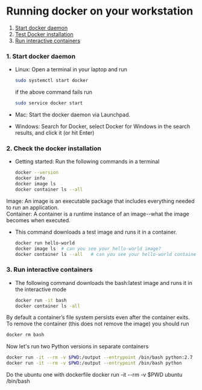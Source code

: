 # Running docker on your workstation

1. [Start docker daemon](#start-docker)
2. [Test Docker installation](#check-docker)
3. [Run interactive containers](#run-interactive)

### <a name="start-docker"></a> 1. Start docker daemon

* Linux: Open a terminal in your laptop and run

    ```sh
    sudo systemctl start docker
    ```
    if the above command fails run 
    ```sh
    sudo service docker start
    ```
* Mac: Start the docker daemon via Launchpad.

* Windows: Search for Docker, select Docker for Windows in the search results, and click it (or hit Enter)
 
  
### <a name="check-docker"></a> 2. Check the docker installation

* Getting started: Run the following commands in a terminal 

    ```sh
    docker --version
    docker info
    docker image ls
    docker container ls --all
    ```

Image: An image  is an executable package that includes everything needed to run an application.    
Container: A container is a runtime instance of an image--what the image becomes when executed. 

* This command downloads a test image and runs it in a container. 


    ```sh
    docker run hello-world
    docker image ls  # can you see your hello-world image?
    docker container ls --all   # can you see your hello-world container?
    ```  
    
### <a name="run-interactive"></a> 3. Run interactive containers

* The following command downloads the bash:latest image and runs it in the interactive mode

   ```sh
   docker run -it bash
   docker container ls -all
   ```
By default a container’s file system persists even after the container exits. To remove the container (this does not remove the image) you should run

   ```sh
   docker rm bash
   ```
   
Now let's run two Python versions in separate containers 

   ```sh
   docker run -it --rm -v $PWD:/output --entrypoint /bin/bash python:2.7
   docker run -it --rm -v $PWD:/output --entrypoint /bin/bash python
   ```
   
   Do the ubuntu one with dockerfile
   docker run -it --rm -v $PWD ubuntu /bin/bash
 
<!---#http://www.scmgalaxy.com/tutorials/location-of-dockers-images-in-all-operating-systems/>

